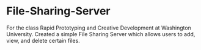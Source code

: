 # File-Sharing-Server

For the class Rapid Prototyping and Creative Development at Washington University. Created a simple File Sharing Server which allows users to add, view, and delete certain files.

